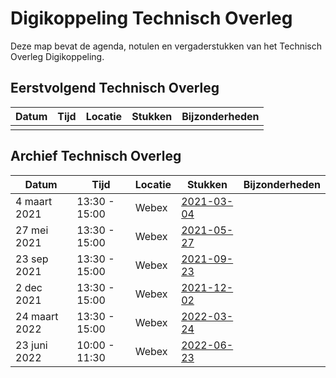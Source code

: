 # Digikoppeling Technisch Overleg

Deze map bevat de agenda, notulen en vergaderstukken van het Technisch Overleg Digikoppeling.

## Eerstvolgend Technisch Overleg

| Datum | Tijd | Locatie | Stukken | Bijzonderheden |
| ----- | ---- | ------- | ------- | -------------- |
|       |      |         |         |                |


## Archief Technisch Overleg

| Datum | Tijd | Locatie | Stukken | Bijzonderheden |
| ----- | ---- | ------- | ------- | -------------- |
| 4 maart 2021 | 13:30 - 15:00 | Webex | [2021-03-04](2021-03-04) ||
|27 mei 2021|13:30 - 15:00|Webex|[2021-05-27](2021-05-27)||
|23 sep 2021|13:30 - 15:00|Webex|[2021-09-23](2021-09-23)||
|2 dec 2021|13:30 - 15:00|Webex|[2021-12-02](2021-12-02)||
|24 maart 2022|13:30 - 15:00|Webex|[2022-03-24](2022-03-24)||
|23 juni 2022|10:00 - 11:30|Webex|[2022-06-23](2022-06-23)||
